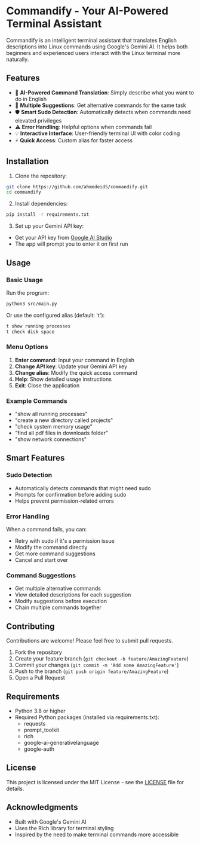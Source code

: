 # Commandify - Your AI-Powered Terminal Assistant

Commandify is an intelligent terminal assistant that translates English descriptions into Linux commands using Google's Gemini AI. It helps both beginners and experienced users interact with the Linux terminal more naturally.

## Features

- 🤖 **AI-Powered Command Translation**: Simply describe what you want to do in English
- 🔄 **Multiple Suggestions**: Get alternative commands for the same task
- 🛡️ **Smart Sudo Detection**: Automatically detects when commands need elevated privileges
- ⚠️ **Error Handling**: Helpful options when commands fail
- 💡 **Interactive Interface**: User-friendly terminal UI with color coding
- ⚡ **Quick Access**: Custom alias for faster access

## Installation

1. Clone the repository:
```bash
git clone https://github.com/ahmedeid5/commandify.git
cd commandify
```

2. Install dependencies:
```bash
pip install -r requirements.txt
```

3. Set up your Gemini API key:
- Get your API key from [Google AI Studio](https://makersuite.google.com/app/apikey)
- The app will prompt you to enter it on first run

## Usage

### Basic Usage
Run the program:
```bash
python3 src/main.py
```

Or use the configured alias (default: 't'):
```bash
t show running processes
t check disk space
```

### Menu Options
1. **Enter command**: Input your command in English
2. **Change API key**: Update your Gemini API key
3. **Change alias**: Modify the quick access command
4. **Help**: Show detailed usage instructions
5. **Exit**: Close the application

### Example Commands
- "show all running processes"
- "create a new directory called projects"
- "check system memory usage"
- "find all pdf files in downloads folder"
- "show network connections"

## Smart Features

### Sudo Detection
- Automatically detects commands that might need sudo
- Prompts for confirmation before adding sudo
- Helps prevent permission-related errors

### Error Handling
When a command fails, you can:
- Retry with sudo if it's a permission issue
- Modify the command directly
- Get more command suggestions
- Cancel and start over

### Command Suggestions
- Get multiple alternative commands
- View detailed descriptions for each suggestion
- Modify suggestions before execution
- Chain multiple commands together

## Contributing

Contributions are welcome! Please feel free to submit pull requests.

1. Fork the repository
2. Create your feature branch (`git checkout -b feature/AmazingFeature`)
3. Commit your changes (`git commit -m 'Add some AmazingFeature'`)
4. Push to the branch (`git push origin feature/AmazingFeature`)
5. Open a Pull Request

## Requirements

- Python 3.8 or higher
- Required Python packages (installed via requirements.txt):
  - requests
  - prompt_toolkit
  - rich
  - google-ai-generativelanguage
  - google-auth

## License

This project is licensed under the MIT License - see the [LICENSE](LICENSE) file for details.

## Acknowledgments

- Built with Google's Gemini AI
- Uses the Rich library for terminal styling
- Inspired by the need to make terminal commands more accessible
